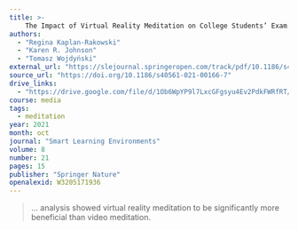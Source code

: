 ```yaml
---
title: >-
    The Impact of Virtual Reality Meditation on College Students’ Exam Performance
authors:
  - "Regina Kaplan-Rakowski"
  - "Karen R. Johnson"
  - "Tomasz Wojdyński"
external_url: "https://slejournal.springeropen.com/track/pdf/10.1186/s40561-021-00166-7"
source_url: "https://doi.org/10.1186/s40561-021-00166-7"
drive_links:
  - "https://drive.google.com/file/d/1Ob6WpYP9l7LxcGFgsyu4Ev2PdkFWRfRT/view?usp=drivesdk"
course: media
tags:
  - meditation
year: 2021
month: oct
journal: "Smart Learning Environments"
volume: 8
number: 21
pages: 15
publisher: "Springer Nature"
openalexid: W3205171936
---
```


> ... analysis showed virtual reality meditation to be significantly more beneficial than video meditation.
